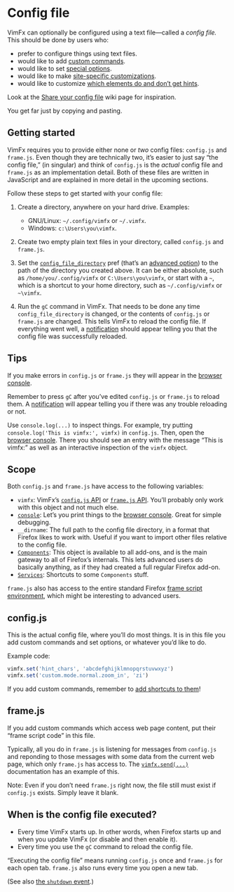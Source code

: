 <!--
This is part of the VimFx documentation.
Copyright Simon Lydell 2015, 2016.
See the file README.md for copying conditions.
-->

# Config file

VimFx can optionally be configured using a text file—called a _config file._
This should be done by users who:

- prefer to configure things using text files.
- would like to add [custom commands].
- would like to set [special options].
- would like to make [site-specific customizations][overrides].
- would like to customize [which elements do and don’t get hints][hint-matcher].

Look at the [Share your config file] wiki page for inspiration.

You get far just by copying and pasting.

[custom commands]: api.md#vimfxaddcommandoptions-fn
[special options]: options.md#special-options
[overrides]: api.md#vimfxaddoptionoverrides-and-vimfxaddkeyoverrides
[hint-matcher]: api.md#vimfxsethintmatcherhintmatcher
[Share your config file]: https://github.com/akhodakivskiy/VimFx/wiki/Share-your-config-file


## Getting started

VimFx requires you to provide either none or _two_ config files: `config.js` and
`frame.js`. Even though they are technically two, it’s easier to just say “the
config file,” (in singular) and think of `config.js` is the _actual_ config file
and `frame.js` as an implementation detail. Both of these files are written in
JavaScript and are explained in more detail in the upcoming sections.

Follow these steps to get started with your config file:

1. Create a directory, anywhere on your hard drive. Examples:

   - GNU/Linux: `~/.config/vimfx` or `~/.vimfx`.
   - Windows: `c:\Users\you\vimfx`.

2. Create two empty plain text files in your directory, called `config.js` and
   `frame.js`.

3. Set the [`config_file_directory`] pref (that’s an [advanced option]) to the
   path of the directory you created above. It can be either absolute, such as
   `/home/you/.config/vimfx` or `C:\Users\you\vimfx`, or start with a `~`, which
   is a shortcut to your home directory, such as `~/.config/vimfx` or `~\vimfx`.

4. Run the `gC` command in VimFx. That needs to be done any time
   `config_file_directory` is changed, or the contents of `config.js` or
   `frame.js` are changed. This tells VimFx to reload the config file. If
   everything went well, a [notification] should appear telling you that the
   config file was successfully reloaded.

[`config_file_directory`]: options.md#config_file_directory
[advanced option]: options.md#advanced-options
[notification]: notifications.md


## Tips

If you make errors in `config.js` or `frame.js` they will appear in the [browser
console].

Remember to press `gC` after you’ve edited `config.js` or `frame.js` to reload
them. A [notification] will appear telling you if there was any trouble
reloading or not.

Use `console.log(...)` to inspect things. For example, try putting
`console.log('This is vimfx:', vimfx)` in `config.js`. Then, open the [browser
console]. There you should see an entry with the message “This is vimfx:” as
well as an interactive inspection of the `vimfx` object.

[browser console]: https://developer.mozilla.org/en-US/docs/Tools/Browser_Console
[notification]: notifications.md


## Scope

Both `config.js` and `frame.js` have access to the following variables:

- `vimfx`: VimFx’s [`config.js` API] or [`frame.js` API]. You’ll probably only
  work with this object and not much else.
- [`console`]: Let’s you print things to the [browser console]. Great for
  simple debugging.
- `__dirname`: The full path to the config file directory, in a format that
  Firefox likes to work with. Useful if you want to import other files relative
  to the config file.
- [`Components`]: This object is available to all add-ons, and is the main
  gateway to all of Firefox’s internals. This lets advanced users do basically
  anything, as if they had created a full regular Firefox add-on.
- [`Services`]: Shortcuts to some `Components` stuff.

`frame.js` also has access to the entire standard Firefox [frame script
environment], which might be interesting to advanced users.

[`config.js` API]: api.md#configjs-api
[`frame.js` API]: api.md#framejs-api
[`console`]: https://developer.mozilla.org/en-US/docs/Web/API/console
[`Components`]: https://developer.mozilla.org/en-US/docs/Mozilla/Tech/XPCOM/Language_Bindings/Components_object
[`Services`]: https://developer.mozilla.org/en-US/docs/Mozilla/JavaScript_code_modules/Services.jsm
[frame script environment]: https://developer.mozilla.org/en-US/Firefox/Multiprocess_Firefox/Frame_script_environment
[browser console]: https://developer.mozilla.org/en-US/docs/Tools/Browser_Console


## config.js

This is the actual config file, where you’ll do most things. It is in this file
you add custom commands and set options, or whatever you’d like to do.

Example code:

```js
vimfx.set('hint_chars', 'abcdefghijklmnopqrstuvwxyz')
vimfx.set('custom.mode.normal.zoom_in', 'zi')
```

If you add custom commands, remember to [add shortcuts to
them][custom-command-shortcuts]!

[custom-command-shortcuts]: api.md#user-content-custom-command-shortcuts


## frame.js

If you add custom commands which access web page content, put their “frame
script code” in this file.

Typically, all you do in `frame.js` is listening for messages from `config.js`
and reponding to those messages with some data from the current web page, which
only `frame.js` has access to. The [`vimfx.send(...)`] documentation has an
example of this.

Note: Even if you don’t need `frame.js` right now, the file still must exist if
`config.js` exists. Simply leave it blank.

[`vimfx.send(...)`]: api.md#vimfxsendvim-message-data--null-callback--null


## When is the config file executed?

- Every time VimFx starts up. In other words, when Firefox starts up and when
  you update VimFx (or disable and then enable it).
- Every time you use the `gC` command to reload the config file.

“Executing the config file” means running `config.js` once and `frame.js` for
each open tab. `frame.js` also runs every time you open a new tab.

(See also [the `shutdown` event].)

[the `shutdown` event]: api.md#the-shutdown-event
